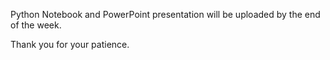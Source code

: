 
Python Notebook and PowerPoint presentation will be uploaded by the end of the week.  

Thank you for your patience.
